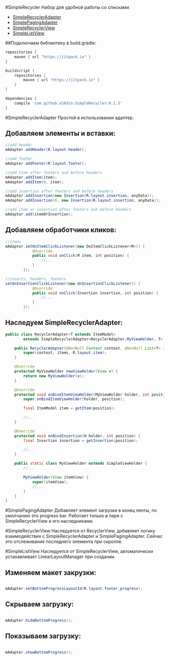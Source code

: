 #SimpleRecycler
Набор для удобной работы со списками.  

* [SimpleRecyclerAdapter](https://github.com/e16din/SimpleRecycler#simplerecycleradapter)
* [SimplePagingAdapter](https://github.com/e16din/SimpleRecycler#simplepagingadapter)
* [SimpleRecyclerView](https://github.com/e16din/SimpleRecycler#simplerecyclerview)
* [SimpleListView](https://github.com/e16din/SimpleRecycler#simplelistview)


##Подключаем библиотеку в build.gradle: 
```groovy
repositories {
    maven { url "https://jitpack.io" }
}

buildscript {
    repositories {
        maven { url "https://jitpack.io" }
    }
}

dependencies {
    compile 'com.github.e16din:SimpleRecycler:0.1.5'
}
```

#SimpleRecyclerAdapter
Простой в использовании адаптер.  

## Добавляем элементы и вставки:
```java
//add header
mAdapter.addHeader(R.layout.header);

//add footer
mAdapter.addFooter(R.layout.footer);

//add item after footers and before headers
mAdapter.addItem(item);
mAdapter.addItem(0, item);

//add insertion after footers and before headers
mAdapter.addInsertion(new Insertion(R.layout.insertion, anyData));
mAdapter.addInsertion(0, new Insertion(R.layout.insertion, anyData));

//add item or insertion after footers and before headers
mAdapter.add(itemOrInsertion);
```

## Добавляем обработчики кликов:
```java
//items
mAdapter.setOnItemClickListener(new OnItemClickListener<M>() {
            @Override
            public void onClick(M item, int position) {
                //...
            }
        });

//inserts, headers, footers
setOnInsertionClickListener(new OnInsertionClickListener() {
            @Override
            public void onClick(Insertion insertion, int position) {
                //...
            }
        });
```

## Наследуем SimpleRecyclerAdapter:
```java
public class RecyclerAdapter<T extends ItemModel>
        extends SimpleRecyclerAdapter<RecyclerAdapter.MyViewHolder, T> {

    public RecyclerAdapter(@NonNull Context context, @NonNull List<T> items) {
        super(context, items, R.layout.item);
    }

    @Override
    protected MyViewHolder newViewHolder(View v) {
        return new MyViewHolder(v);
    }

    @Override
    protected void onBindItemViewHolder(MyViewHolder holder, int position) {
        super.onBindItemViewHolder(holder, position);

        final ItemModel item = getItem(position);

        //...
    }

	@Override
    protected void onBindInsertion(H holder, int position) {
    	final Insertion insertion = getInsertion(position);

        //...
    }

    public static class MyViewHolder extends SimpleViewHolder {
		//...

        MyViewHolder(View itemView) {
            super(itemView);
            //...
        }
    }
}
```

#SimplePagingAdapter
Добавляет элемент загрузки в конец ленты, по умолчанию это progress bar.
Работает только в паре с SimpleRecyclerView и его наследниками.

#SimpleRecyclerView
Наследуется от RecyclerView, добавляет логику взаимодействия с SimpleRecyclerAdapter и SimplePagingAdapter.
Сейчас это отслеживание последнего элемента при скролле.

#SimpleListView
Наследуется от SimpleRecyclerView, автоматически устанавливает LinearLayoutManager при создании.


## Изменяем макет закрузки:
```java

mAdapter.setBottomProgressLayoutId(R.layout.footer_progress);
```

## Скрываем загрузку:
```java

mAdapter.hideBottomProgress();
```

## Показываем загрузку:
```java

mAdapter.showBottomProgress();
```


